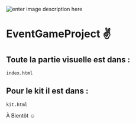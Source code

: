 ![enter image description here](https://media.giphy.com/media/5fD5MGQRup4Pu/giphy.gif)

# EventGameProject :v:

## Toute la partie visuelle est dans : 

`index.html`

## Pour le kit il est dans : 

`kit.html`



À Bientôt :relaxed:
